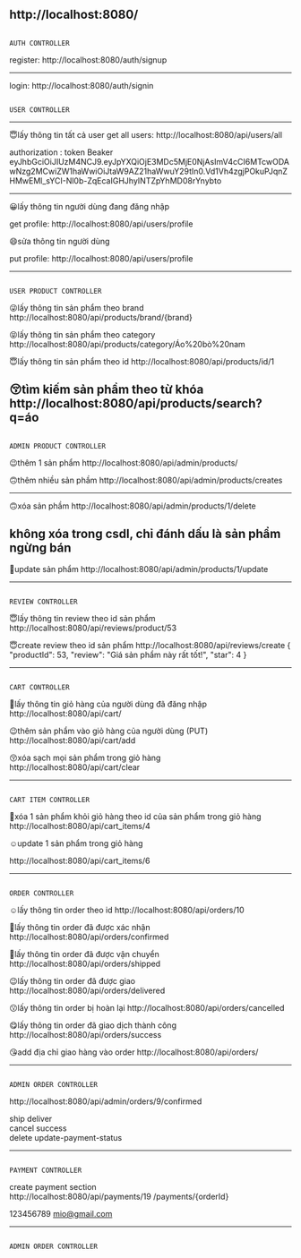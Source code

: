 
http://localhost:8080/
-------------------------------------------------------------

                                                                           AUTH CONTROLLER

register: http://localhost:8080/auth/signup



--------------------------------------------
login:  http://localhost:8080/auth/signin

                                                                           USER CONTROLLER

--------------------------------------------
😇️lấy thông tin tất cả user
get all users: 
http://localhost:8080/api/users/all

authorization : token
                Beaker  eyJhbGciOiJIUzM4NCJ9.eyJpYXQiOjE3MDc5MjE0NjAsImV4cCI6MTcwODAwNzg2MCwiZW1haWwiOiJtaW9AZ21haWwuY29tIn0.Vd1Vh4zgjPOkuPJqnZHMwEMl_sYCI-Nl0b-ZqEcaIGHJhyINTZpYhMD08rYnybto

--------------------------------------------
😀️lấy thông tin người dùng đang đăng nhập

get profile: http://localhost:8080/api/users/profile  

😄️sửa thông tin người dùng

put profile: http://localhost:8080/api/users/profile  

-----------------------------------------------
                                                                           USER PRODUCT CONTROLLER
😜️lấy thông tin sản phẩm theo brand  
http://localhost:8080/api/products/brand/{brand}

😝️lấy thông tin sản phẩm theo category
http://localhost:8080/api/products/category/Áo%20bò%20nam

😇️lấy thông tin sản phẩm theo id
http://localhost:8080/api/products/id/1                                                                       

😚️tìm kiếm sản phầm theo từ khóa
http://localhost:8080/api/products/search?q=áo                                                                          
-----------------------------------------------
                                                                           ADMIN PRODUCT CONTROLLER 
😉️thêm 1 sản phẩm
http://localhost:8080/api/admin/products/


🙃️thêm nhiều sản phầm
http://localhost:8080/api/admin/products/creates

---------------------------------------------------
🙃️xóa sản phầm 
http://localhost:8080/api/admin/products/1/delete

không xóa trong csdl, chỉ đánh dấu là sản phẩm ngừng bán
---------------------------------------------------
🤩️update sản phẩm
http://localhost:8080/api/admin/products/1/update


----------------------------------------------------

                                                                           REVIEW CONTROLLER 
😇️lấy thông tin review theo id sản phẩm
http://localhost:8080/api/reviews/product/53

😇️create review theo id sản phẩm
http://localhost:8080/api/reviews/create
{
  "productId": 53,
  "review": "Giá sản phẩm này rất tốt!",
  "star": 4
}

---------------------------------------------------

                                                                           CART CONTROLLER 
🥰️lấy thông tin giỏ hàng của người dùng đã đăng nhập 
http://localhost:8080/api/cart/      
               
😉️thêm sản phẩm vào giỏ hàng của người dùng (PUT)
http://localhost:8080/api/cart/add                                                  

😚️xóa sạch mọi sản phẩm trong giỏ  hàng
http://localhost:8080/api/cart/clear

---------------------------------------------------
                                                                           CART ITEM CONTROLLER
                                                                           
🤩️xóa 1 sản phẩm khỏi giỏ hàng theo id của sản phẩm trong giỏ hàng
http://localhost:8080/api/cart_items/4

☺️update 1 sản phẩm trong giỏ hàng 

http://localhost:8080/api/cart_items/6

----------------------------------------------------
                                                                           ORDER CONTROLLER

☺️lấy thông tin order theo id
http://localhost:8080/api/orders/10

🥰️lấy thông tin order đã được xác nhận
http://localhost:8080/api/orders/confirmed

🤔️lấy thông tin order đã được vận chuyển
http://localhost:8080/api/orders/shipped

😉️lấy thông tin order đã được giao
http://localhost:8080/api/orders/delivered

😗️lấy thông tin order bị hoàn lại
http://localhost:8080/api/orders/cancelled

😋️lấy thông tin order đã giao dịch thành công 
http://localhost:8080/api/orders/success

😘️add địa chỉ giao hàng vào order
http://localhost:8080/api/orders/

----------------------------------------------------
                                                                           ADMIN ORDER CONTROLLER
                                                                                                                                                      
http://localhost:8080/api/admin/orders/9/confirmed 

ship
deliver      
cancel
success  
delete 
update-payment-status 

-----------------------------------------------------                                                                                                                                           
                                                                           PAYMENT CONTROLLER 
                                                                           
create payment section                                                                                                                               
http://localhost:8080/api/payments/19
/payments/{orderId}

123456789
mio@gmail.com


----------------------------------------------------
                                                                           ADMIN ORDER CONTROLLER
                                                                                                                                                      
                                                                                                                                                      
                                                                           






